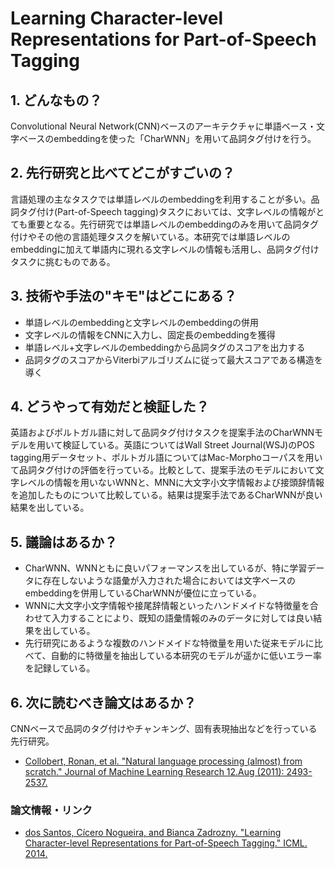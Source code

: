 # Learning Character-level Representations for Part-of-Speech Tagging

## 1. どんなもの？

Convolutional Neural Network(CNN)ベースのアーキテクチャに単語ベース・文字ベースのembeddingを使った「CharWNN」を用いて品詞タグ付けを行う。

## 2. 先行研究と比べてどこがすごいの？

言語処理の主なタスクでは単語レベルのembeddingを利用することが多い。品詞タグ付け(Part-of-Speech tagging)タスクにおいては、文字レベルの情報がとても重要となる。先行研究では単語レベルのembeddingのみを用いて品詞タグ付けやその他の言語処理タスクを解いている。本研究では単語レベルのembeddingに加えて単語内に現れる文字レベルの情報も活用し、品詞タグ付けタスクに挑むものである。

## 3. 技術や手法の"キモ"はどこにある？

* 単語レベルのembeddingと文字レベルのembeddingの併用
* 文字レベルの情報をCNNに入力し、固定長のembeddingを獲得
* 単語レベル+文字レベルのembeddingから品詞タグのスコアを出力する
* 品詞タグのスコアからViterbiアルゴリズムに従って最大スコアである構造を導く

## 4. どうやって有効だと検証した？

英語およびポルトガル語に対して品詞タグ付けタスクを提案手法のCharWNNモデルを用いて検証している。英語についてはWall Street Journal(WSJ)のPOS tagging用データセット、ポルトガル語についてはMac-Morphoコーパスを用いて品詞タグ付けの評価を行っている。比較として、提案手法のモデルにおいて文字レベルの情報を用いないWNNと、MNNに大文字小文字情報および接頭辞情報を追加したものについて比較している。結果は提案手法であるCharWNNが良い結果を出している。

## 5. 議論はあるか？

* CharWNN、WNNともに良いパフォーマンスを出しているが、特に学習データに存在しないような語彙が入力された場合においては文字ベースのembeddingを併用しているCharWNNが優位に立っている。
* WNNに大文字小文字情報や接尾辞情報といったハンドメイドな特徴量を合わせて入力することにより、既知の語彙情報のみのデータに対しては良い結果を出している。
* 先行研究にあるような複数のハンドメイドな特徴量を用いた従来モデルに比べて、自動的に特徴量を抽出している本研究のモデルが遥かに低いエラー率を記録している。

## 6. 次に読むべき論文はあるか？

CNNベースで品詞のタグ付けやチャンキング、固有表現抽出などを行っている先行研究。
* [Collobert, Ronan, et al. "Natural language processing (almost) from scratch." Journal of Machine Learning Research 12.Aug (2011): 2493-2537.](http://www.jmlr.org/papers/volume12/collobert11a/collobert11a.pdf)

### 論文情報・リンク

* [dos Santos, Cícero Nogueira, and Bianca Zadrozny. "Learning Character-level Representations for Part-of-Speech Tagging." ICML. 2014.](http://www.jmlr.org/proceedings/papers/v32/santos14.pdf)
